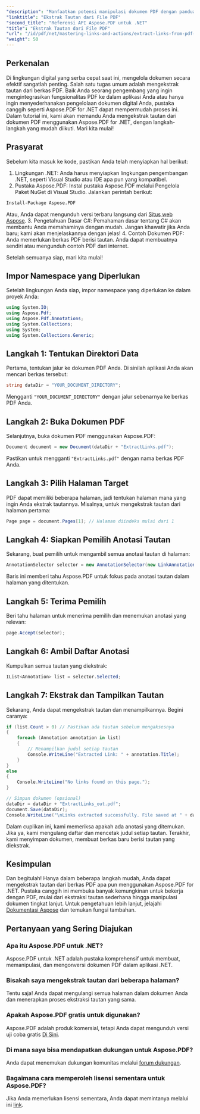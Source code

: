 ```yaml
---
"description": "Manfaatkan potensi manipulasi dokumen PDF dengan panduan lengkap kami tentang mengekstrak tautan menggunakan Aspose.PDF untuk .NET. Tutorial ini menyediakan instruksi terperinci dan langkah demi langkah."
"linktitle": "Ekstrak Tautan dari File PDF"
"second_title": "Referensi API Aspose.PDF untuk .NET"
"title": "Ekstrak Tautan dari File PDF"
"url": "/id/pdf/net/mastering-links-and-actions/extract-links-from-pdf-file/"
"weight": 50
---
```


## Perkenalan

Di lingkungan digital yang serba cepat saat ini, mengelola dokumen secara efektif sangatlah penting. Salah satu tugas umum adalah mengekstrak tautan dari berkas PDF. Baik Anda seorang pengembang yang ingin mengintegrasikan fungsionalitas PDF ke dalam aplikasi Anda atau hanya ingin menyederhanakan pengelolaan dokumen digital Anda, pustaka canggih seperti Aspose.PDF for .NET dapat mempermudah proses ini. Dalam tutorial ini, kami akan memandu Anda mengekstrak tautan dari dokumen PDF menggunakan Aspose.PDF for .NET, dengan langkah-langkah yang mudah diikuti. Mari kita mulai!

## Prasyarat

Sebelum kita masuk ke kode, pastikan Anda telah menyiapkan hal berikut:

1. Lingkungan .NET: Anda harus menyiapkan lingkungan pengembangan .NET, seperti Visual Studio atau IDE apa pun yang kompatibel.
2. Pustaka Aspose.PDF: Instal pustaka Aspose.PDF melalui Pengelola Paket NuGet di Visual Studio. Jalankan perintah berikut:
```bash
Install-Package Aspose.PDF
```
Atau, Anda dapat mengunduh versi terbaru langsung dari [Situs web Aspose](https://releases.aspose.com/pdf/net/).
3. Pengetahuan Dasar C#: Pemahaman dasar tentang C# akan membantu Anda memahaminya dengan mudah. Jangan khawatir jika Anda baru; kami akan menjelaskannya dengan jelas!
4. Contoh Dokumen PDF: Anda memerlukan berkas PDF berisi tautan. Anda dapat membuatnya sendiri atau mengunduh contoh PDF dari internet.

Setelah semuanya siap, mari kita mulai!

## Impor Namespace yang Diperlukan

Setelah lingkungan Anda siap, impor namespace yang diperlukan ke dalam proyek Anda:

```csharp
using System.IO;
using Aspose.Pdf;
using Aspose.Pdf.Annotations;
using System.Collections;
using System;
using System.Collections.Generic;
```

## Langkah 1: Tentukan Direktori Data

Pertama, tentukan jalur ke dokumen PDF Anda. Di sinilah aplikasi Anda akan mencari berkas tersebut:

```csharp
string dataDir = "YOUR_DOCUMENT_DIRECTORY";
```

Mengganti `"YOUR_DOCUMENT_DIRECTORY"` dengan jalur sebenarnya ke berkas PDF Anda.

## Langkah 2: Buka Dokumen PDF

Selanjutnya, buka dokumen PDF menggunakan Aspose.PDF:

```csharp
Document document = new Document(dataDir + "ExtractLinks.pdf");
```

Pastikan untuk mengganti `"ExtractLinks.pdf"` dengan nama berkas PDF Anda.

## Langkah 3: Pilih Halaman Target

PDF dapat memiliki beberapa halaman, jadi tentukan halaman mana yang ingin Anda ekstrak tautannya. Misalnya, untuk mengekstrak tautan dari halaman pertama:

```csharp
Page page = document.Pages[1]; // Halaman diindeks mulai dari 1
```

## Langkah 4: Siapkan Pemilih Anotasi Tautan

Sekarang, buat pemilih untuk mengambil semua anotasi tautan di halaman:

```csharp
AnnotationSelector selector = new AnnotationSelector(new LinkAnnotation(page, Aspose.Pdf.Rectangle.Trivial));
```

Baris ini memberi tahu Aspose.PDF untuk fokus pada anotasi tautan dalam halaman yang ditentukan.

## Langkah 5: Terima Pemilih

Beri tahu halaman untuk menerima pemilih dan menemukan anotasi yang relevan:

```csharp
page.Accept(selector);
```

## Langkah 6: Ambil Daftar Anotasi

Kumpulkan semua tautan yang diekstrak:

```csharp
IList<Annotation> list = selector.Selected;
```

## Langkah 7: Ekstrak dan Tampilkan Tautan

Sekarang, Anda dapat mengekstrak tautan dan menampilkannya. Begini caranya:

```csharp
if (list.Count > 0) // Pastikan ada tautan sebelum mengaksesnya
{
    foreach (Annotation annotation in list)
    {
        // Menampilkan judul setiap tautan
        Console.WriteLine("Extracted Link: " + annotation.Title);
    }
}
else
{
    Console.WriteLine("No links found on this page.");
}

// Simpan dokumen (opsional)
dataDir = dataDir + "ExtractLinks_out.pdf";
document.Save(dataDir);
Console.WriteLine("\nLinks extracted successfully. File saved at " + dataDir);
```

Dalam cuplikan ini, kami memeriksa apakah ada anotasi yang ditemukan. Jika ya, kami mengulang daftar dan mencetak judul setiap tautan. Terakhir, kami menyimpan dokumen, membuat berkas baru berisi tautan yang diekstrak.

## Kesimpulan

Dan begitulah! Hanya dalam beberapa langkah mudah, Anda dapat mengekstrak tautan dari berkas PDF apa pun menggunakan Aspose.PDF for .NET. Pustaka canggih ini membuka banyak kemungkinan untuk bekerja dengan PDF, mulai dari ekstraksi tautan sederhana hingga manipulasi dokumen tingkat lanjut. Untuk pengetahuan lebih lanjut, jelajahi [Dokumentasi Aspose](https://reference.aspose.com/pdf/net/) dan temukan fungsi tambahan.

## Pertanyaan yang Sering Diajukan

### Apa itu Aspose.PDF untuk .NET?
Aspose.PDF untuk .NET adalah pustaka komprehensif untuk membuat, memanipulasi, dan mengonversi dokumen PDF dalam aplikasi .NET.

### Bisakah saya mengekstrak tautan dari beberapa halaman?
Tentu saja! Anda dapat mengulangi semua halaman dalam dokumen Anda dan menerapkan proses ekstraksi tautan yang sama.

### Apakah Aspose.PDF gratis untuk digunakan?
Aspose.PDF adalah produk komersial, tetapi Anda dapat mengunduh versi uji coba gratis [Di Sini](https://releases.aspose.com/).

### Di mana saya bisa mendapatkan dukungan untuk Aspose.PDF?
Anda dapat menemukan dukungan komunitas melalui [forum dukungan](https://forum.aspose.com/c/pdf/10).

### Bagaimana cara memperoleh lisensi sementara untuk Aspose.PDF?
Jika Anda memerlukan lisensi sementara, Anda dapat memintanya melalui ini [link](https://purchase.aspose.com/temporary-license/).